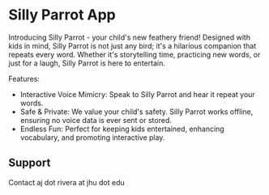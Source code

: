 # Silly Parrot App

Introducing Silly Parrot - your child's new feathery friend! Designed with kids in mind, Silly Parrot is not just any bird; it's a hilarious companion that repeats every word. Whether it's storytelling time, practicing new words, or just for a laugh, Silly Parrot is here to entertain.

Features:

- Interactive Voice Mimicry: Speak to Silly Parrot and hear it repeat your words.
- Safe & Private: We value your child's safety. Silly Parrot works offline, ensuring no voice data is ever sent or stored.
- Endless Fun: Perfect for keeping kids entertained, enhancing vocabulary, and promoting interactive play.

## Support
Contact aj dot rivera at jhu dot edu
